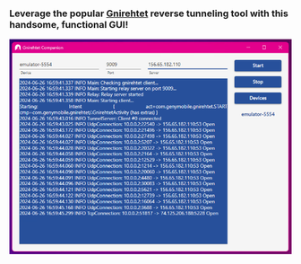 ### Leverage the popular [Gnirehtet](https://github.com/Genymobile/gnirehtet) reverse tunneling tool with this handsome, functional GUI!

![](./Capture.PNG)
